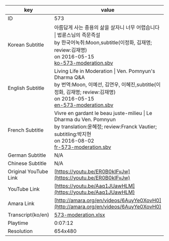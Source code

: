 |  key  |  value  |
|-------|---------|
| ID            | 573 |
| Korean Subtitle | 아름답게 사는 중용의 삶을 살자니 너무 어렵습니다 \| 법륜스님의 즉문즉설<br>by 한국어녹취:Moon,subtitle(이정화, 김재명; review:김재명)<br>on 2016-05-15<br>[ko-573-moderation.sbv](https://github.com/jungtosociety/dharma-qna/raw/master/sub/573/ko-573-moderation.sbv)<br>|
| English Subtitle | Living Life in Moderation \| Ven. Pomnyun's Dharma Q&A<br>by 번역:Moon, 이예선, 김연우, 이혜진,subtitle(이정화, 김재명; review:김재명)<br>on 2016-05-15<br>[en-573-moderation.sbv](https://github.com/jungtosociety/dharma-qna/raw/master/sub/573/en-573-moderation.sbv)<br>|
| French Subtitle | Vivre en gardant le beau juste-milieu \| Le Dharma du Ven. Pomnyun<br>by translation:윤혜정; review:Franck Vautier; subtitling:박지현<br>on 2016-08-02<br>[fr-573-moderation.sbv](https://github.com/jungtosociety/dharma-qna/raw/master/sub/573/fr-573-moderation.sbv)<br>|
| German Subtitle | N/A |
| Chinese Subtitle | N/A |
| Original YouTube Link  | [https://youtu.be/ER0B0kIFvJw](https://youtu.be/ER0B0kIFvJw) |
| YouTube Link  | [https://youtu.be/Aaq1JUawHLM](https://youtu.be/Aaq1JUawHLM) |
| Amara Link    | [http://amara.org/en/videos/6AuyYe0XovH0](http://amara.org/en/videos/6AuyYe0XovH0) |
| Transcript(ko/en) | [573-moderation.xlsx](https://github.com/jungtosociety/dharma-qna/raw/master/sub/573/573-moderation.xlsx) |
| Playtime | 0:07:12 |
| Resolution | 654x480|
